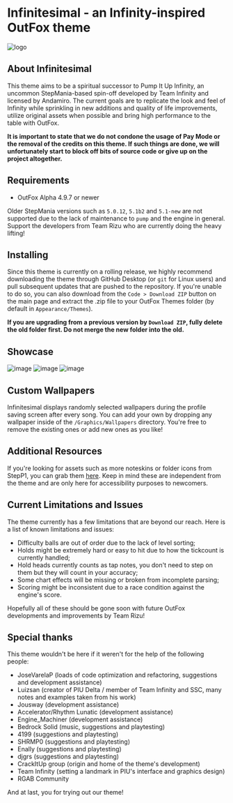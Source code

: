 # Infinitesimal - an Infinity-inspired OutFox theme

![logo](https://raw.githubusercontent.com/dj505/PIU-Infinitesimal/master/Graphics/logo%20(doubleres).png)

## About Infinitesimal
This theme aims to be a spiritual successor to Pump It Up Infinity, an uncommon StepMania-based spin-off developed by Team Infinity and licensed by Andamiro. The current goals are to replicate the look and feel of Infinity while sprinkling in new additions and quality of life improvements, utilize original assets when possible and bring high performance to the table with OutFox.

**It is important to state that we do not condone the usage of Pay Mode or the removal of the credits on this theme. If such things are done, we will unfortunately start to block off bits of source code or give up on the project altogether.**

## Requirements
* OutFox Alpha 4.9.7 or newer

Older StepMania versions such as `5.0.12`, `5.1b2` and `5.1-new` are not supported due to the lack of maintenance to `pump` and the engine in general. Support the developers from Team Rizu who are currently doing the heavy lifting!

## Installing
Since this theme is currently on a rolling release, we highly recommend downloading the theme through GitHub Desktop (or `git` for Linux users) and pull subsequent updates that are pushed to the repository. If you're unable to do so, you can also download from the `Code > Download ZIP` button on the main page and extract the .zip file to your OutFox Themes folder (by default in `Appearance/Themes`).

**If you are upgrading from a previous version by `Download ZIP`, fully delete the old folder first. Do not merge the new folder into the old.**

## Showcase

![image](https://i.imgur.com/pamOyYL.png)
![image](https://i.imgur.com/2Ngk6am.png)
![image](https://i.imgur.com/OWZ69pv.png)

## Custom Wallpapers
Infinitesimal displays randomly selected wallpapers during the profile saving screen after every song. You can add your own by dropping any wallpaper inside of the `/Graphics/Wallpapers` directory. You're free to remove the existing ones or add new ones as you like!

## Additional Resources
If you're looking for assets such as more noteskins or folder icons from StepP1, you can grab them [here](https://drive.google.com/drive/folders/1pO9rbaPUwTTDFuEo_4tX8S1BEwmfukeF?usp=sharing). Keep in mind these are independent from the theme and are only here for accessibility purposes to newcomers.

## Current Limitations and Issues
The theme currently has a few limitations that are beyond our reach. Here is a list of known limitations and issues:
* Difficulty balls are out of order due to the lack of level sorting;
* Holds might be extremely hard or easy to hit due to how the tickcount is currently handled;
* Hold heads currently counts as tap notes, you don't need to step on them but they will count in your accuracy;
* Some chart effects will be missing or broken from incomplete parsing;
* Scoring might be inconsistent due to a race condition against the engine's score.

Hopefully all of these should be gone soon with future OutFox developments and improvements by Team Rizu!

## Special thanks
This theme wouldn't be here if it weren't for the help of the following people:
* JoseVarelaP (loads of code optimization and refactoring, suggestions and development assistance)
* Luizsan (creator of PIU Delta / member of Team Infinity and SSC, many notes and examples taken from his work)
* Jousway (development assistance)
* Accelerator/Rhythm Lunatic (development assistance)
* Engine_Machiner (development assistance)
* Bedrock Solid (music, suggestions and playtesting)
* 4199 (suggestions and playtesting)
* SHRMP0 (suggestions and playtesting)
* Enally (suggestions and playtesting)
* djgrs (suggestions and playtesting)
* CrackItUp group (origin and home of the theme's development)
* Team Infinity (setting a landmark in PIU's interface and graphics design)
* RGAB Community

And at last, you for trying out our theme!
